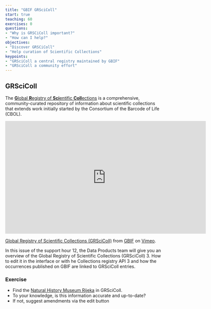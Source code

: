 ```yaml
---
title: "GBIF GRSciColl"
start: true
teaching: 60
exercises: 0
questions:
- "Why is GRSCiColl important?"
- "How can I help?"
objectives:
- "Discover GRSCiColl"
- "Help curation of Scientific Collections"
keypoints:
- "GRSciColl a central registry maintained by GBIF"
- "GRSciColl a community effort"
---
```


## GRSciColl
The [**G**lobal **R**egistry of **Sci**entific **Coll**ections](https://scientific-collections.gbif.org) is a comprehensive, community-curated repository of information about scientific collections that extends work initially started by the Consortium of the Barcode of Life (CBOL).

<iframe src="https://player.vimeo.com/video/835760437?h=666907886b" width="640" height="360" frameborder="0" allow="autoplay; fullscreen; picture-in-picture" allowfullscreen></iframe>
<p><a href="https://vimeo.com/835760437">Global Registry of Scientific Collections (GRSciColl)</a> from <a href="https://vimeo.com/gbif">GBIF</a> on <a href="https://vimeo.com">Vimeo</a>.</p>

In this issue of the support hour 12, the Data Products team will give you an overview of the Global Registry of Scientific Collections (GRSciColl) 3. How to edit it in the interface or with he Collections registry API 3 and how the occurrences published on GBIF are linked to GRSciColl entries.

### Exercise
- Find the [Natural History Museum Rijeka](https://www.prirodoslovni.com/web/) in GRSciColl.
- To your knowledge, is this information accurate and up-to-date?
- If not, suggest amendments via the edit button
